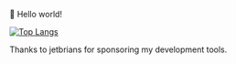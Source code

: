 🎊 Hello world!

[![Top Langs](https://github-readme-stats.vercel.app/api?username=laiczhang&count_private=true)](https://github.com/anuraghazra/github-readme-stats)

Thanks to jetbrians for sponsoring my development tools.
